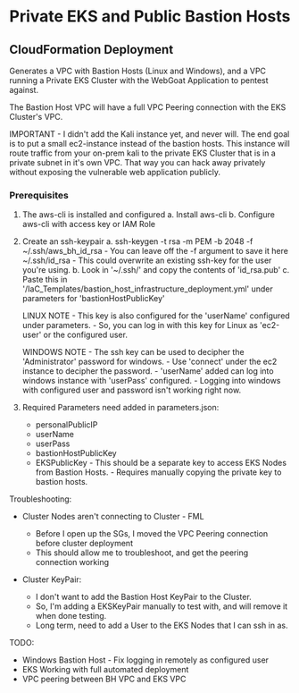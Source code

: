 <h1>Private EKS and Public Bastion Hosts</h1>
<h2>CloudFormation Deployment</h2>

Generates a VPC with Bastion Hosts (Linux and Windows), and a VPC running a Private EKS Cluster with the WebGoat Application to pentest against.

The Bastion Host VPC will have a full VPC Peering connection with the EKS Cluster's VPC.

IMPORTANT - I didn't add the Kali instance yet, and never will.
            The end goal is to put a small ec2-instance instead of the bastion hosts.
            This instance will route traffic from your on-prem kali to the private EKS Cluster
            that is in a private subnet in it's own VPC.
            That way you can hack away privately without exposing the vulnerable web application publicly.

<h3>Prerequisites</h3>

1. The aws-cli is installed and configured 
    a. Install aws-cli
    b. Configure aws-cli with access key or IAM Role

2. Create an ssh-keypair
    a. ssh-keygen -t rsa -m PEM -b 2048 -f ~/.ssh/aws_bh_id_rsa
        - You can leave off the -f argument to save it here ~/.ssh/id_rsa
        - This could overwrite an existing ssh-key for the user you're using.
    b. Look in '~/.ssh/' and copy the contents of 'id_rsa.pub' 
    c. Paste this in '/IaC_Templates/bastion_host_infrastructure_deployment.yml' under parameters for 'bastionHostPublicKey'

    LINUX NOTE - This key is also configured for the 'userName' configured under parameters.
               - So, you can log in with this key for Linux as 'ec2-user' or the configured user.

    WINDOWS NOTE - The ssh key can be used to decipher the 'Administrator' password for windows.
                 - Use 'connect' under the ec2 instance to decipher the password.
                 - 'userName' added can log into windows instance with 'userPass' configured.
                 - Logging into windows with configured user and password isn't working right now. 

3. Required Parameters need added in parameters.json:
    - personalPublicIP
    - userName
    - userPass
    - bastionHostPublicKey
    - EKSPublicKey - This should be a separate key to access EKS Nodes from Bastion Hosts.
                   - Requires manually copying the private key to bastion hosts.

Troubleshooting:
- Cluster Nodes aren't connecting to Cluster - FML
    - Before I open up the SGs, I moved the VPC Peering connection before cluster deployment
    - This should allow me to troubleshoot, and get the peering connection working

- Cluster KeyPair:
    - I don't want to add the Bastion Host KeyPair to the Cluster.
    - So, I'm adding a EKSKeyPair manually to test with, and will remove it when done testing.
    - Long term, need to add a User to the EKS Nodes that I can ssh in as.

TODO:
- Windows Bastion Host - Fix logging in remotely as configured user
- EKS Working with full automated deployment
- VPC peering between BH VPC and EKS VPC
